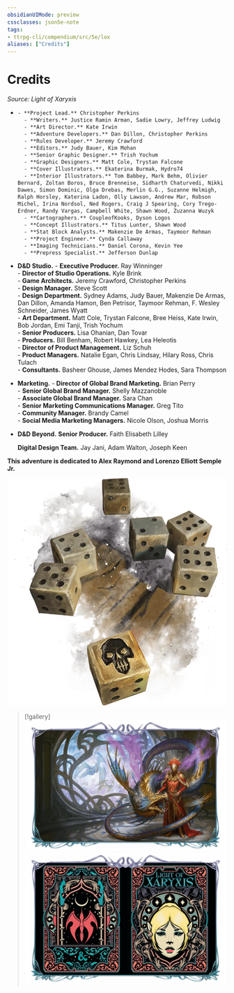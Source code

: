 ```yaml
---
obsidianUIMode: preview
cssclasses: json5e-note
tags:
- ttrpg-cli/compendium/src/5e/lox
aliases: ["Credits"]
---
```

# Credits
*Source: Light of Xaryxis* 

-     - **Project Lead.** Christopher Perkins    
        - **Writers.** Justice Ramin Arman, Sadie Lowry, Jeffrey Ludwig    
        - **Art Director.** Kate Irwin    
        - **Adventure Developers.** Dan Dillon, Christopher Perkins    
        - **Rules Developer.** Jeremy Crawford    
        - **Editors.** Judy Bauer, Kim Mohan    
        - **Senior Graphic Designer.** Trish Yochum    
        - **Graphic Designers.** Matt Cole, Trystan Falcone    
        - **Cover Illustrators.** Ekaterina Burmak, Hydro74    
        - **Interior Illustrators.** Tom Babbey, Mark Behm, Olivier Bernard, Zoltan Boros, Bruce Brenneise, Sidharth Chaturvedi, Nikki Dawes, Simon Dominic, Olga Drebas, Merlin G.G., Suzanne Helmigh, Ralph Horsley, Katerina Ladon, Olly Lawson, Andrew Mar, Robson Michel, Irina Nordsol, Ned Rogers, Craig J Spearing, Cory Trego-Erdner, Randy Vargas, Campbell White, Shawn Wood, Zuzanna Wuzyk    
        - **Cartographers.** CoupleofKooks, Dyson Logos    
        - **Concept Illustrators.** Titus Lunter, Shawn Wood    
        - **Stat Block Analysts.** Makenzie De Armas, Taymoor Rehman    
        - **Project Engineer.** Cynda Callaway    
        - **Imaging Technicians.** Daniel Corona, Kevin Yee    
        - **Prepress Specialist.** Jefferson Dunlap    
- **D&D Studio.**     - **Executive Producer.** Ray Winninger    
        - **Director of Studio Operations.** Kyle Brink    
        - **Game Architects.** Jeremy Crawford, Christopher Perkins    
        - **Design Manager.** Steve Scott    
        - **Design Department.** Sydney Adams, Judy Bauer, Makenzie De Armas, Dan Dillon, Amanda Hamon, Ben Petrisor, Taymoor Rehman, F. Wesley Schneider, James Wyatt    
        - **Art Department.** Matt Cole, Trystan Falcone, Bree Heiss, Kate Irwin, Bob Jordan, Emi Tanji, Trish Yochum    
        - **Senior Producers.** Lisa Ohanian, Dan Tovar    
        - **Producers.** Bill Benham, Robert Hawkey, Lea Heleotis    
        - **Director of Product Management.** Liz Schuh    
        - **Product Managers.** Natalie Egan, Chris Lindsay, Hilary Ross, Chris Tulach    
        - **Consultants.** Basheer Ghouse, James Mendez Hodes, Sara Thompson    
- **Marketing.**     - **Director of Global Brand Marketing.** Brian Perry    
        - **Senior Global Brand Manager.** Shelly Mazzanoble    
        - **Associate Global Brand Manager.** Sara Chan    
        - **Senior Marketing Communications Manager.** Greg Tito    
        - **Community Manager.** Brandy Camel    
        - **Social Media Marketing Managers.** Nicole Olson, Joshua Morris    
- **D&D Beyond.** **Senior Producer.** Faith Elisabeth Lilley  

    **Digital Design Team.** Jay Jani, Adam Walton, Joseph Keen  

**This adventure is dedicated to Alex Raymond and Lorenzo Elliott Semple Jr.**

![](/CLI/adventures/light-of-xaryxis/img/credits.webp#center)

> [!gallery]
> ![On the Cover: Prince Xelet...](/CLI/adventures/light-of-xaryxis/img/credits1.webp#gallery "On the Cover: Prince Xeleth, who is determined to become the next leader of the Xaryxian Empire, poses with his solar dragon in Ekaterina Burmak's stunning cover illustration.")
> ![On the Alt-Cover: Princess...](/CLI/adventures/light-of-xaryxis/img/credits2.webp#gallery "On the Alt-Cover: Princess Xedalli, illustrated beautifully by Hydro74, aims to keep her evil brother from inheriting their father's throne. The symbol of the Xaryxian Empire graces the back cover.")